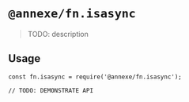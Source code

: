 # `@annexe/fn.isasync`

> TODO: description

## Usage

```
const fn.isasync = require('@annexe/fn.isasync');

// TODO: DEMONSTRATE API
```
